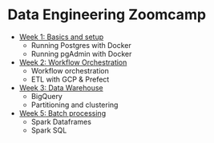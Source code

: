 # Data Engineering Zoomcamp

* [Week 1: Basics and setup](https://github.com/daurensd/zoomcamp/tree/main/week_1_basics_n_setup)
  - Running Postgres with Docker
  - Running pgAdmin with Docker
* [Week 2: Workflow Orchestration](https://github.com/daurensd/zoomcamp/tree/main/week_2_workflow_orchestration)
  - Workflow orchestration
  - ETL with GCP & Prefect
* [Week 3: Data Warehouse](https://github.com/daurensd/zoomcamp/tree/main/week_3_data_warehouse)
  - BigQuery
  - Partitioning and clustering
* [Week 5: Batch processing](https://github.com/daurensd/zoomcamp/tree/main/week_5_batch_processing)
  - Spark Dataframes
  - Spark SQL

